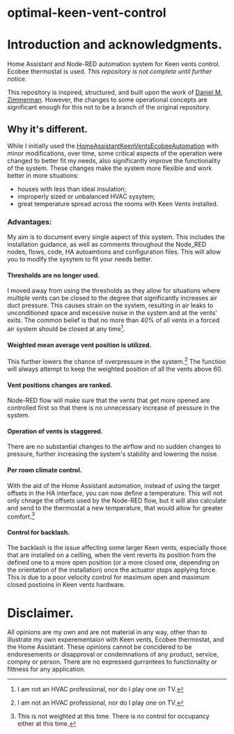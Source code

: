 # optimal-keen-vent-control

# Introduction and acknowledgments.
Home Assistant and Node-RED automation system for Keen vents control. Ecobee thermostat is used.
*This repository is not complete until further notice.*

This repository is inspired, structured, and built upon the work of [Daniel M. Zimmerman](https://github.com/dmzimmerman/HomeAssistantKeenVentsEcobeeAutomation).
However, the changes to some operational concepts are significant enough for this not to be a branch of the original repository.

## Why it's different.
While I initially used the [HomeAssistantKeenVentsEcobeeAutomation](https://github.com/dmzimmerman/HomeAssistantKeenVentsEcobeeAutomation) with minor modifications, over time, some critical aspects of the operation were changed to better fit my needs, also significantly improve the functionality of the system. These changes make the system more flexible and work better in more situations:
- houses with less than ideal insulation;
- improperly sized or unbalanced HVAC sysytem;
- great temperature spread across the rooms with Keen Vents installed.
### Advantages:
My aim is to document every single aspect of this system. This includes the installation guidance, as well as comments throughout the Node_RED nodes, flows, code, HA autoamtions and configuration files. This will allow you to modify the sysytem to fit your needs better.
#### Thresholds are no longer used.
I moved away from using the thresholds as they allow for situations where multiple vents can be closed to the degree that significantly increases air duct pressure. This causes strain on the system, resulting in air leaks to unconditioned space and excessive noise in the system and at the vents' exits.
The common belief is that no more than 40% of all vents in a forced air system should be closed at any time[^1].
#### Weighted mean average vent position is utilized.
This further lowers the chance of overpressure in the system.[^1] The function will always attempt to keep the weighted position of all the vents above 60.
#### Vent positions changes are ranked.
Node-RED flow will make sure that the vents that get more opened are controlled first so that there is no unnecessary increase of pressure in the system.
#### Operation of vents is staggered.
There are no substantial changes to the airflow and no sudden changes to pressure, further increasing the system's stability and lowering the noise.
#### Per room climate control.
With the aid of the Home Assistant automation, instead of using the target offsets in the HA interface, you can now define a temperature. This will not only chnage the offsets used by the Node-RED flow, but it will also calculate and send to the thermostat a new temperature, that would allow for greater comfort.[^2]
#### Control for backlash.
The backlash is the issue affecting some larger Keen vents, especially those that are installed on a ceilling, when the vent reverts its position from the defined one to a more open position (or a more closed one, depending on the orientation of the installation) once the actuator stops applying force. This is due to a poor velocity control for maximum open and maximum closed postioins in Keen vents hardware.

# Disclaimer.
All opinions are my own and are not material in any way, other than to illustrate my own experementaion with Keen vents, Ecobee thermostat, and the Home Assistant. These opinions cannot be concidered to be endoresements or disapproval or condemnations of any product, service, compny or person.   There are no expressed gurrantees to functionality or fittness for any application.













[^1]: I am not an HVAC professional, nor do I play one on TV.
[^2]: This is not weighted at this time. There is no control for occupancy either at this time.
